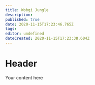```yaml
---
title: Wobgi Jungle
description: 
published: true
date: 2020-11-15T17:23:46.765Z
tags: 
editor: undefined
dateCreated: 2020-11-15T17:23:38.604Z
---
```


# Header
Your content here